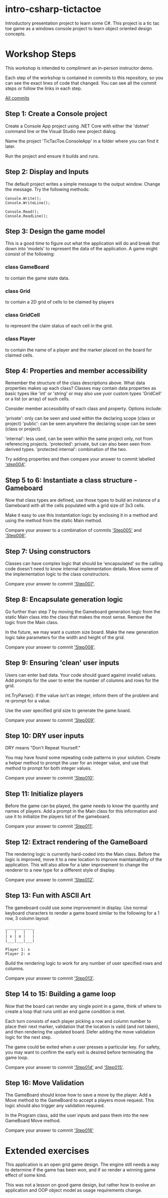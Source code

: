 # intro-csharp-tictactoe
Introductory presentation project to learn some C#. This project is a tic tac toe game as a windows console project to learn object oriented design concepts.

# Workshop Steps
This workshop is intended to compliment an in-person instructor demo.

Each step of the workshop is contained in commits to this repository, so you can see the exact lines of code that changed. You can see all the commit steps or follow the links in each step.

[All commits](https://github.com/NexulAcademy/intro-csharp-tictactoe/commits/master)

## Step 1: Create a Console project

Create a Console App project using .NET Core with either the 'dotnet' command line or the Visual Studio new project dialog.

Name the project 'TicTacToe.ConsoleApp' in a folder where you can find it later.

Run the project and ensure it builds and runs.

## Step 2: Display and Inputs

The default project writes a simple message to the output window. Change the message.  Try the following methods:

	Console.Write();
	Console.WriteLine();

	Console.Read();
	Console.ReadLine();
	
## Step 3: Design the game model

This is a good time to figure out what the application will do and break that down into 'models' to represent the data of the application. A game might consist of the following:

### class GameBoard

to contain the game state data.

### class Grid

to contain a 2D grid of cells to be claimed by players

### class GridCell

to represent the claim status of each cell in the grid.

### class Player

to contain the name of a player and the marker placed on the board for claimed cells.

## Step 4: Properties and member accessibility

Remember the structure of the class descriptions above. What data properties makes up each class?  Classes may contain data properties as basic types like 'int' or 'string' or may also use yuor custom types 'GridCell' or a list (or array) of such cells.

Consider member accessibility of each class and property.  Options include:

'private': only can be seen and used within the declaring scope (class or project)
'public': can be seen anywhere the declaring scope can be seen (class or project).

'internal': less used, can be seen within the same project only, not from referencing projects.
'protected': private, but can also been seen from derived types.
'protected internal': combination of the two.

Try adding properties and then compare your answer to commit labelled ['step004'](https://github.com/NexulAcademy/intro-csharp-tictactoe/commit/744fe06cd1a9f90f311d6f68dd3133543f48dafa).

## Step 5 to 6: Instantiate a class structure - Gameboard

Now that class types are defined, use those types to build an instance of a Gameboard with all the cells populated with a grid size of 3x3 cells.

Make it easy to use this instantiation logic by enclosing it in a method and using the method from the static Main method.

Compare your answer to a combination of commits ['Step005'](https://github.com/NexulAcademy/intro-csharp-tictactoe/commit/1515bd65b284fad8a693ddb1edb20629552c838a) and ['Step006'](https://github.com/NexulAcademy/intro-csharp-tictactoe/commit/913f820fd6fa048b7fca6028b1756d469c6811d9).

## Step 7: Using constructors

Classes can have complex logic that should be 'encapsulated' so the calling code doesn't need to know internal implementation details. Move some of the implementation logic to the class constructors.

Compare your answer to commit ['Step007'](https://github.com/NexulAcademy/intro-csharp-tictactoe/commit/243f7ec5c1cfbb78bc543cf4fd8d785d11472002).

## Step 8: Encapsulate generation logic

Go further than step 7 by moving the Gameboard generation logic from the static Main class into the class that makes the most sense. Remove the logic from the Main class.

In the future, we may want a custom size board. Make the new generation logic take parameters for the width and height of the grid.

Compare your answer to commit ['Step008'](https://github.com/NexulAcademy/intro-csharp-tictactoe/commit/1bd904de102a780d3d6e005f82794368e5566567).

## Step 9: Ensuring 'clean' user inputs

Users can enter bad data. Your code should guard against invalid values.  Add prompts for the user to enter the number of columns and rows for the grid.

int.TryParse(): if the value isn't an integer, inform them of the problem and re-prompt for a value.

Use the user specified grid size to generate the game board.

Compare your answer to commit ['Step009'](https://github.com/NexulAcademy/intro-csharp-tictactoe/commit/b8fddbfb6c6a65c8d356bde0ec31456c15a1bc46).

## Step 10: DRY user inputs

DRY means "Don't Repeat Yourself."

You may have found some repeating code patterns in your solution. Create a helper method to prompt the user for an integer value, and use that method to prompt for both integer values.

Compare your answer to commit ['Step010'](https://github.com/NexulAcademy/intro-csharp-tictactoe/commit/fcd8d9484f3fd0f00d75cf1a6f2b414debb51018).

## Step 11: Initialize players

Before the game can be played, the game needs to know the quantity and names of players.  Add a prompt in the Main class for this information and use it to initialize the players list of the gameboard.

Compare your answer to commit ['Step011'](https://github.com/NexulAcademy/intro-csharp-tictactoe/commit/cb02da0797d6d9881b67e0ad860c572ce04b3a78).

## Step 12: Extract rendering of the GameBoard 

The rendering logic is currently hard-coded into the Main class. Before the logic is improved, move it to a new location to improve maintainability of the application. This will also allow for a later improvement to change the renderer to a new type for a different style of display.

Compare your answer to commit ['Step012'](https://github.com/NexulAcademy/intro-csharp-tictactoe/commit/e6910161e586a45bebd841c71c140dbed491eb07).

## Step 13: Fun with ASCII Art

The gameboard could use some improvement in display.  Use normal keyboard characters to render a game board similar to the following for a 1 row, 3 column layout:

	_____________
	|   |   |   |
	| x | o |   |
	|___|___|___|

	Player 1: x
	Player 2: o

Build the rendering logic to work for any number of user specified rows and columns.

Compare your answer to commit ['Step013'](https://github.com/NexulAcademy/intro-csharp-tictactoe/commit/b4b4ceab681937ba437683486b896c1279dee224).

## Step 14 to 15: Building a game loop

Now that the board can render any single point in a game, think of where to create a loop that runs until an end game condition is met.

Each turn consists of each player picking a row and column number to place their next marker, validation that the location is valid (and not taken), and then rendering the updated board. Defer adding the move validation logic for the next step.

The game could be exited when a user presses a particular key.  For safety, you may want to confirm the early exit is desired before terminating the game loop.

Compare your answer to commit ['Step014'](https://github.com/NexulAcademy/intro-csharp-tictactoe/commit/2e29e69f568701d3469e149d626518c5371dc3bc) and ['Step015'](https://github.com/NexulAcademy/intro-csharp-tictactoe/commit/4b19313110d51fdf39f977161b53541465f11a97).

## Step 16: Move Validation

The GameBoard should know how to save a move by the player. Add a Move method to the GameBoard to accept a players move request. This logic should also trigger any validation required.

In the Program class, add the user inputs and pass them into the new GameBoard Move method.

Compare your answer to commit ['Step016'](https://github.com/NexulAcademy/intro-csharp-tictactoe/commit/303fb6353ddb5d855b717ddae38d8829d718b6eb)

# Extended exercises

This application is an open grid game design. The engine still needs a way to determine if the game has been won, and if so render a winning game effect of some kind.

This was not a lesson on good game design, but rather how to evolve an application and OOP object model as usage requirements change.
